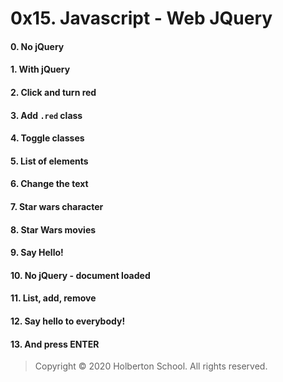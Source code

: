 # 0x15. Javascript - Web JQuery
#### 0. No jQuery
#### 1. With jQuery
#### 2. Click and turn red
#### 3. Add `.red` class
#### 4. Toggle classes
#### 5. List of elements
#### 6. Change the text
#### 7. Star wars character
#### 8. Star Wars movies
#### 9. Say Hello!
#### 10. No jQuery - document loaded
#### 11. List, add, remove
#### 12. Say hello to everybody!
#### 13. And press ENTER
> Copyright © 2020 Holberton School. All rights reserved.
